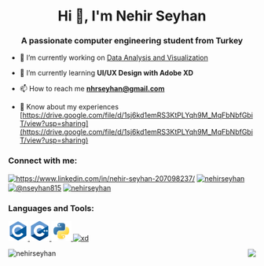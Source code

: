 <h1 align="center">Hi 👋, I'm Nehir Seyhan</h1>
<h3 align="center">A passionate computer engineering student from Turkey</h3>

- 🔭 I’m currently working on [Data Analysis and Visualization](https://colab.research.google.com/drive/1jCSkTWBiQGXMBJHD8hHExXvX4pl8RVG6?usp=sharing)

- 🌱 I’m currently learning **UI/UX Design with Adobe XD**

- 📫 How to reach me **nhrseyhan@gmail.com**

- 📄 Know about my experiences [https://drive.google.com/file/d/1sj6kd1emRS3KtPLYqh9M_MqFbNbfGbiT/view?usp=sharing](https://drive.google.com/file/d/1sj6kd1emRS3KtPLYqh9M_MqFbNbfGbiT/view?usp=sharing)

<h3 align="left">Connect with me:</h3>
<p align="left">
<a href="https://linkedin.com/in/https://www.linkedin.com/in/nehir-seyhan-207098237/" target="blank"><img align="center" src="https://raw.githubusercontent.com/rahuldkjain/github-profile-readme-generator/master/src/images/icons/Social/linked-in-alt.svg" alt="https://www.linkedin.com/in/nehir-seyhan-207098237/" height="30" width="40" /></a>
<a href="https://kaggle.com/nehirseyhan" target="blank"><img align="center" src="https://raw.githubusercontent.com/rahuldkjain/github-profile-readme-generator/master/src/images/icons/Social/kaggle.svg" alt="nehirseyhan" height="30" width="40" /></a>
<a href="https://www.hackerrank.com/@nseyhan815" target="blank"><img align="center" src="https://raw.githubusercontent.com/rahuldkjain/github-profile-readme-generator/master/src/images/icons/Social/hackerrank.svg" alt="@nseyhan815" height="30" width="40" /></a>
<a href="https://www.leetcode.com/nehirseyhan" target="blank"><img align="center" src="https://raw.githubusercontent.com/rahuldkjain/github-profile-readme-generator/master/src/images/icons/Social/leet-code.svg" alt="nehirseyhan" height="30" width="40" /></a>
</p>

<h3 align="left">Languages and Tools:</h3>
<p align="left"> <a href="https://www.cprogramming.com/" target="_blank" rel="noreferrer"> <img src="https://raw.githubusercontent.com/devicons/devicon/master/icons/c/c-original.svg" alt="c" width="40" height="40"/> </a> <a href="https://www.w3schools.com/cpp/" target="_blank" rel="noreferrer"> <img src="https://raw.githubusercontent.com/devicons/devicon/master/icons/cplusplus/cplusplus-original.svg" alt="cplusplus" width="40" height="40"/> </a> <a href="https://www.python.org" target="_blank" rel="noreferrer"> <img src="https://raw.githubusercontent.com/devicons/devicon/master/icons/python/python-original.svg" alt="python" width="40" height="40"/> </a> <a href="https://www.adobe.com/products/xd.html" target="_blank" rel="noreferrer"> <img src="https://cdn.worldvectorlogo.com/logos/adobe-xd.svg" alt="xd" width="40" height="40"/> </a> </p>

<p> <img align = "right" src="https://github-readme-stats.vercel.app/api/top-langs/?username=nehirseyhan" />  </p>

<p>&nbsp;<img align="left" src="https://github-readme-stats.vercel.app/api?username=nehirseyhan&show_icons=true&locale=en" alt="nehirseyhan" /></p>


